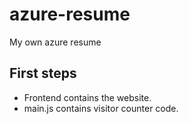 # azure-resume
My own azure resume


## First steps

- Frontend contains the website.
- main.js contains visitor counter code.